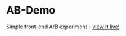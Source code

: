 # AB-Demo
Simple front-end A/B experiment - [view it live!](https://curtcalledburt.github.io/AB-Demo/)
